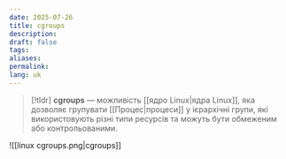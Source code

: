```yaml
---
date: 2025-07-26
title: cgroups
description: 
draft: false
tags: 
aliases: 
permalink: 
lang: uk
---
```


> [!tldr]
> **cgroups** — можливість [[ядро Linux|ядра Linux]], яка дозволяє групувати [[Процес|процеси]] у ієрархічні групи, які використовують різні типи ресурсів та можуть бути обмеженим або контрольованими.

![[linux cgroups.png|cgroups]]
